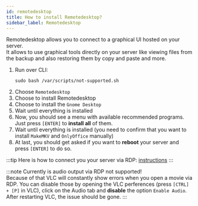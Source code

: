 ```yaml
---
id: remotedesktop
title: How to install Remotedesktop?
sidebar_label: Remotedesktop
---
```


Remotedesktop allows you to connect to a graphical UI hosted on your server.<br/>
It allows to use graphical tools directly on your server like viewing files from the backup and also restoring them by copy and paste and more.

1. Run over CLI:
    ```shell
    sudo bash /var/scripts/not-supported.sh
    ```
1. Choose `Remotedesktop`
1. Choose to install Remotedesktop
1. Choose to install the `Gnome Desktop`
1. Wait until everything is installed
1. Now, you should see a menu with available recommended programs. Just press `[ENTER]` to **install all** of them.
1. Wait until everything is installed (you need to confirm that you want to install `MakeMKV` and `OnlyOffice` manually)
1. At last, you should get asked if you want to **reboot** your server and press `[ENTER]` to do so.

:::tip
Here is how to connect you your server via RDP: [instructions](./rdp-connect)
:::

:::note
Currently is audio output via RDP not supported!<br/>
Because of that VLC will constantly show errors when you open a movie via RDP. You can disable those by opening the VLC perferences (press `[CTRL] + [P]` in VLC), click on the Audio tab and **disable** the option `Enable Audio`. After restarting VLC, the issue should be gone.
:::